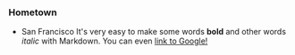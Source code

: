 ### Hometown
 - San Francisco
 It's very easy to make some words **bold** and other words *italic* with Markdown. You can even [link to Google!](http://google.com)
 